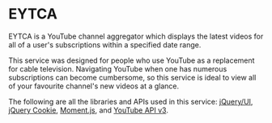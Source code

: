 EYTCA
=====

EYTCA is a YouTube channel aggregator which displays the latest videos for all of a user's subscriptions within a specified date range.

This service was designed for people who use YouTube as a replacement for cable television. Navigating YouTube when one has numerous subscriptions can become cumbersome, so this service is ideal to view all of your favourite channel's new videos at a glance.

The following are all the libraries and APIs used in this service: <a href="http://jqueryui.com/">jQuery/UI</a>, <a href="http://github.com/carhartl/jquery-cookie">jQuery Cookie</a>, <a href="https://github.com/moment/moment/">Moment.js</a>, and <a href="http://developers.google.com/youtube/v3/">YouTube API v3</a>.
